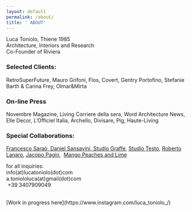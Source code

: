 ```yaml
---
layout: default
permalink: /about/
title: ' ABOUT'
---
```

Luca Toniolo, Thiene 1985 <br>
Architecture, Interiors and Research <br>
Co-Founder of Riviera <br>

### Selected Clients:

RetroSuperFuture, Mauro Grifoni, Flos, Covert, Gentry Portofino, Stefanie Barth & Carina Frey, Olmar&Mirta

### On-line Press

Novembre Magazine, Living Corriere della sera, Word Architecture News, Elle Decor, L’Officiel Italia, Archello, Divisare, Pig, Haute-Living

### Special Collaborations:

[Francesco Saraò, ](http://referentz.tumblr.com)[Daniel Sansavini, ](http://www.danielsansavini.com)[Studio Graffe](http://studiograffe.com), [Studio Testo](http://www.studiotesto.com), [Roberto Lanaro](http://www.robertolanaro.it/casa-del-medico/), [Jacopo Pagin](http://www.jacopopagin.com),  [Mango Peaches and Lime](https://www.mangopeachesandlime.com)

for all inquiries: <br> info(at)lucatoniolo(dot)com <br> a.toniololuca(at)gmail(dot)com <br> \+39 3407909049

<br>
[Work in progress here](https://www.instagram.com/luca_toniolo_/)
